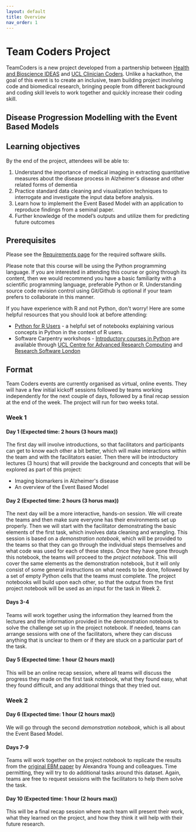 ```yaml
---
layout: default
title: Overview
nav_order: 1
---
```


# Team Coders Project
 TeamCoders is a new project developed from a
partnership between [Health and Bioscience IDEAS](https://healthbioscienceideas.github.io)
and [UCL Clinician Coders](https://www.ucl.ac.uk/school-life-medical-sciences/about-slms/office-vice-provost-health/academic-careers-office/training-portfolios/clinician-coders). 
Unlike a hackathon, the goal of this event is to create an inclusive, team building 
project involving code and biomedical research, bringing people from 
different background and coding skill levels to 
work together and quickly increase their coding skill.

## Disease Progression Modelling with the Event Based Models

## Learning objectives
By the end of the project, attendees will be able to:
1. Understand the importance of medical imaging in extracting quantitative measures about 
the disease process in Alzheimer's disease and other related forms of dementia
1. Practice standard data cleaning and visualization techniques to interrogate and investigate the input data before analysis.
1. Learn how to implement the Event Based Model with an application to reproduce findings from a seminal paper. 
1. Further knowledge of the model’s outputs and utilize them for predicting future outcomes
 
## Prerequisites
Please see the [Requirements page](requirements.md) for the required software skills.

Please note that this course will be using the Python programming language. 
If you are interested in attending this course or going through its content, then we would recommend you have a basic familiarity with a scientific programming language, preferable Python or R. Understanding source code revision control using Git/Github is optional if your team prefers to collaborate in this manner.  

If you have experience with R and not Python, don't worry! Here are some helpful resources that you should look at before attending:
* [Python for R Users](https://github.com/poldrack/PythonForRUsers) - a helpful set of notebooks explaining various concepts in Python in the context of R users.
* Software Carpentry workshops - [Introductory courses in Python](https://swcarpentry.github.io/python-novice-gapminder/) are available through [UCL Centre for Advanced Research Computing](https://www.ucl.ac.uk/advanced-research-computing/training/course-catalogue) and [Research Software London](https://rslondon.ac.uk/events/)

 
## Format
Team Coders events are currently organised as 
virtual, online events. They will have a few initial kickoff
sessions followed by teams working independently for the next couple of
days, followed by a final recap session at the end of the week. The project will run
for two weeks total.

### Week 1
#### Day 1 (Expected time: 2 hours (3 hours max))
The first day will involve introductions, so that facilitators and participants can get to know each other a bit 
better, which will make interactions within the team and with the facilitators easier. 
Then there will be introductory lectures (3 hours) that will provide the background and concepts
that will be explored as part of this project:
* Imaging biomarkers in Alzheimer's disease
* An overview of the Event Based Model

#### Day 2 (Expected time: 2 hours (3 horus max))
The next day will be a more interactive, hands-on session. We will create the teams and then make
sure everyone has their environments set up properly. Then we will start with the facilitator demonstrating
the basic elements of the first task,  which involves data cleaning and wrangling. 
This session is based on a _demonstration notebook_, which will be provided to the teams so that they can go 
through the individual steps themselves and what code was used for each of these steps. Once they have gone through
this notebook, the teams will proceed to the _project notebook_. This will cover the same elements as the demonstration notebook,
but it will only consist of some general
instructions on what needs to be done, 
followed by a set of empty Python cells that the teams must complete. The project notebooks
will build upon each other, so that the output
from the first project notebook will be used as an input for the task in Week 2. 

#### Days 3-4
Teams will work together using the information they learned from the lectures and the 
information provided in the demonstration notebook to solve the challenge set up in the
project notebook. If needed, teams can arrange sessions with one of the facilitators, 
where they can discuss anything that is unclear to them or if they are stuck on a particular part of the task. 

#### Day 5 (Expected time: 1 hour (2 hours max))
This will be an online recap session, where all teams will discuss the progress they made on the first task notebook, what they
found easy, what they found difficult, and any additional things that they tried out.

### Week 2
#### Day 6 (Expected time: 1 hour (2 hours max))
We will go through the second _demonstration notebook_, which is all about the Event Based Model.

#### Days 7-9
Teams will work together on the project notebook to replicate the results from the [original
EBM paper](https://doi.org/10.1093/brain/awu176) by Alexandra Young and colleagues. Time permitting, 
they will try to do additional tasks around this dataset. Again, teams are free to request sessions
with the facilitators to help them solve the task.

#### Day 10 (Expected time: 1 hour (2 hours max))
This will be a final recap session where each
team will present their work, what they learned
on the project, and how they think it will help
with their future research.
